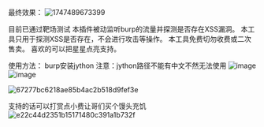 最终效果：
![1747489673399](https://github.com/user-attachments/assets/571f1304-7c8b-4ba5-9719-0dba6b05e518)

目前已通过靶场测试
本插件被动监听burp的流量并探测是否存在XSS漏洞。
本工具只用于探测XSS是否存在，不会进行攻击等操作。
本工具免费切勿收费或二次售卖。
喜欢的可以把星星点亮支持。

使用方法：
burp安装jython
注意：jython路径不能有中文不然无法使用
![image](https://github.com/user-attachments/assets/997ba1fc-2cfc-4019-8806-8fee1571f00c)
![image](https://github.com/user-attachments/assets/6fdd90e5-e24a-4dee-b742-cefa8caeeb9b)


![67277bc6218ae85b4ac2b518d9fef3e](https://github.com/user-attachments/assets/2d6e8996-9b5e-4abd-9cdc-6e5613b425bc)

支持的话可以打赏点小费让哥们买个馒头充饥
![e22c44d2351b15171480c391a1b732f](https://github.com/user-attachments/assets/224cfda9-8666-489b-9b4b-0209e2166aa6)
